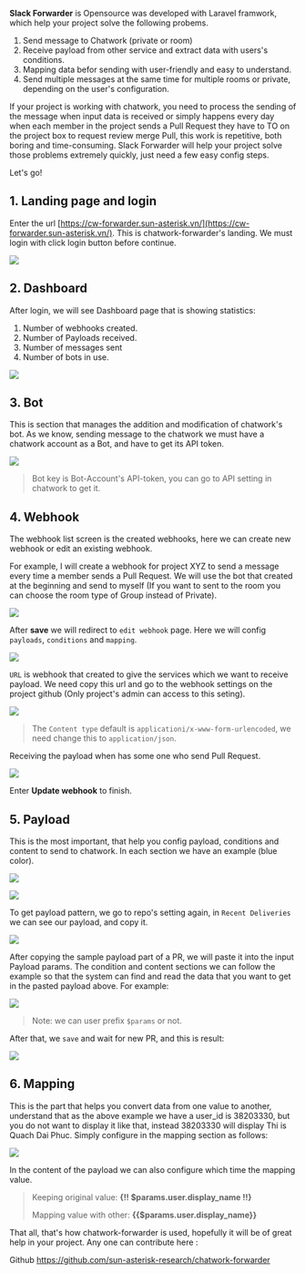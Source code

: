 **Slack Forwarder** is Opensource was developed with Laravel framwork, which help your project solve the following probems.

1. Send message to Chatwork (private or room)
2. Receive payload from other service and extract data with users's conditions.
3. Mapping data befor sending with user-friendly and easy to understand.
4. Send multiple messages at the same time for multiple rooms or private, depending on the user's configuration.

If your project is working with chatwork, you need to process the sending of the message when input data is received or simply happens every day when each member in the project sends a Pull Request they have to TO on the project box to request review merge Pull, this work is repetitive, both boring and time-consuming. Slack Forwarder will help your project solve those problems extremely quickly, just need a few easy config steps.

Let's go!

## 1. Landing page and login

Enter the url [https://cw-forwarder.sun-asterisk.vn/](https://cw-forwarder.sun-asterisk.vn/). This is chatwork-forwarder's landing. We must login with click login button before continue.

![](https://images.viblo.asia/17cef2a1-4f85-468b-ae32-8e5cf78854d8.png)

## 2. Dashboard

After login, we will see Dashboard page that is showing statistics:

1. Number of webhooks created.
2. Number of Payloads received.
3. Number of messages sent
4. Number of bots in use.

![](https://images.viblo.asia/f80cd0d6-f8d1-4b8f-8062-18e52de3564e.png)

## 3. Bot

This is section that manages the addition and modification of chatwork's bot. As we know, sending message to the chatwork we must have a chatwork account as a Bot, and have to get its API token.

![](https://images.viblo.asia/8334a8e2-74f7-4747-beed-a182e48b81b4.png)

> Bot key is Bot-Account's API-token, you can go to API setting in chatwork to get it.

## 4. Webhook

The webhook list screen is the created webhooks, here we can create new webhook or edit an existing webhook.

For example, I will create a webhook for project XYZ to send a message every time a member sends a Pull Request. We will use the bot that created at the beginning and send to myself (If you want to sent to the room you can choose the room type of Group instead of Private).

![](https://images.viblo.asia/4f096d38-c040-4d3c-8ba9-cfd18fb14e27.png)

After **save** we will redirect to `edit webhook` page. Here we will config `payloads`, `conditions` and `mapping`.

![](https://images.viblo.asia/0e3e5478-b8f9-449c-affd-666fedb7fdb6.jpg)

`URL` is webhook that created to give the services which we want to receive payload. We need copy this url and go to the webhook settings on the project github (Only project's admin can access to this seting).

![](https://images.viblo.asia/bc05c6a5-0c7f-4b57-87f1-0a21dd326294.png)

> The `Content type` default is `applicationi/x-www-form-urlencoded`, we need change this to `application/json`.

Receiving the payload when has some one who send Pull Request.

![](https://images.viblo.asia/a74ec04b-9997-4852-9268-f04c869bae4a.png)

Enter **Update webhook** to finish.

## 5. Payload

This is the most important, that help you config payload, conditions and content to send to chatwork. In each section we have an example (blue color).

![](https://images.viblo.asia/289395d8-6fd1-436e-a35d-db59a002b8e9.png)

![](https://images.viblo.asia/7b231cf7-267a-43c2-a000-9b0cb043f0c8.png)

To get payload pattern, we go to repo's setting again, in `Recent Deliveries` we can see our payload, and copy it.

![](https://images.viblo.asia/9f402f8c-3560-4175-bc72-31f2d36b994e.jpg)

After copying the sample payload part of a PR, we will paste it into the input Payload params. The condition and content sections we can follow the example so that the system can find and read the data that you want to get in the pasted payload above.
For example:

![](https://images.viblo.asia/e7bc15e0-af66-47b3-94e9-e1e3f8d6cb1c.png)

> Note: we can user prefix `$params` or not.

After that, we `save` and wait for new PR, and this is result:

![](https://images.viblo.asia/f09e17cf-9716-4fa6-b7b5-5b5cda93634b.png)

## 6. Mapping

This is the part that helps you convert data from one value to another, understand that as the above example we have a user_id is 38203330, but you do not want to display it like that, instead 38203330 will display Thi is Quach Dai Phuc. Simply configure in the mapping section as follows:

![](https://images.viblo.asia/eb4d7daa-a0db-47e2-a67b-3b7f134fcac4.png)

In the content of the payload we can also configure which time the mapping value.

> Keeping original value: **{!! \$params.user.display_name !!}**
>
> Mapping value with other: **{{$params.user.display_name}}**

That all, that's how chatwork-forwarder is used, hopefully it will be of great help in your project.
Any one can contribute here :

Github [https://github.com/sun-asterisk-research/chatwork-forwarder ](https://github.com/sun-asterisk-research/chatwork-forwarder)
